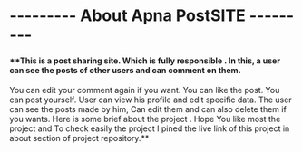 # --------- About Apna PostSITE ---------

#### **This is a post sharing site. Which is fully responsible . In this, a user can see the posts of other users and can comment on them. 
You can edit your comment again if you want. You can like the post. You can post yourself. User can view his profile and edit specific data. 
The user can see the posts made by him, Can edit them and can also delete them if you wants. Here is some brief about the project .
Hope You like most the project and To check easily the project I pined the live link of this project in about section of project repository.**
